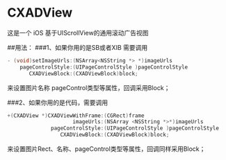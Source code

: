 # CXADView

 这是一个 iOS 基于UIScrollView的通用滚动广告视图

##用法：
###1、如果你用的是SB或者XIB 需要调用
```objective-c
- (void)setImageUrls:(NSArray<NSString *> *)imageUrls
    pageControlStyle:(UIPageControlStyle )pageControlStyle
       CXADViewBlock:(CXADViewBlock)block;
```
来设置图片名称 pageControl类型等属性，回调采用Block；

###2、如果你用的是代码，需要调用
```objective-c
+(CXADView *)CXADViewWithFrame:(CGRect)frame
                     imageUrls:(NSArray <NSString *>*)imageUrls
              pageControlStyle:(UIPageControlStyle )pageControlStyle
                 CXADViewBlock:(CXADViewBlock)block;
```
来设置图片Rect、名称、pageControl类型等属性，回调同样采用Block；
